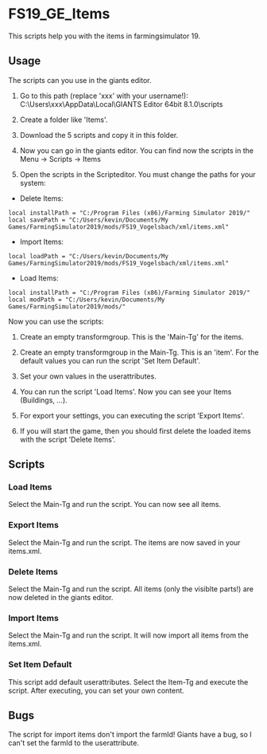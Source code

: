 # FS19_GE_Items

This scripts help you with the items in farmingsimulator 19.

## Usage

The scripts can you use in the giants editor.

1) Go to this path (replace 'xxx' with your username!):
  C:\Users\xxx\AppData\Local\GIANTS Editor 64bit 8.1.0\scripts
  
2) Create a folder like 'Items'.

3) Download the 5 scripts and copy it in this folder.

4) Now you can go in the giants editor. You can find now the scripts in the Menu -> Scripts -> Items

5) Open the scripts in the Scripteditor. You must change the paths for your system:

  - Delete Items:
  
  ```
local installPath = "C:/Program Files (x86)/Farming Simulator 2019/"
local savePath = "C:/Users/kevin/Documents/My Games/FarmingSimulator2019/mods/FS19_Vogelsbach/xml/items.xml"
  ```
  
   - Import Items:
  
  ```
local loadPath = "C:/Users/kevin/Documents/My Games/FarmingSimulator2019/mods/FS19_Vogelsbach/xml/items.xml"
  ```
  
   - Load Items:
  
  ```
local installPath = "C:/Program Files (x86)/Farming Simulator 2019/"
local modPath = "C:/Users/kevin/Documents/My Games/FarmingSimulator2019/mods/"
  ```


Now you can use the scripts:

1) Create an empty transformgroup. This is the 'Main-Tg' for the items. 

2) Create an empty transformgroup in the Main-Tg. This is an 'item'. For the default values you can run the script 'Set Item Default'.

3) Set your own values in the userattributes.

4) You can run the script 'Load Items'. Now you can see your Items (Buildings, ...).

5) For export your settings, you can executing the script 'Export Items'.

6) If you will start the game, then you should first delete the loaded items with the script 'Delete Items'.

## Scripts

### Load Items

Select the Main-Tg and run the script. You can now see all items.

### Export Items

Select the Main-Tg and run the script. The items are now saved in your items.xml.

### Delete Items

Select the Main-Tg and run the script. All items (only the visiblte parts!) are now deleted in the giants editor.

### Import Items

Select the Main-Tg and run the script. It will now import all items from the items.xml.

### Set Item Default

This script add default userattributes. Select the Item-Tg and execute the script. After executing, you can set your own content.

## Bugs
The script for import items don't import the farmId! Giants have a bug, so I can't set the farmId to the userattribute.
